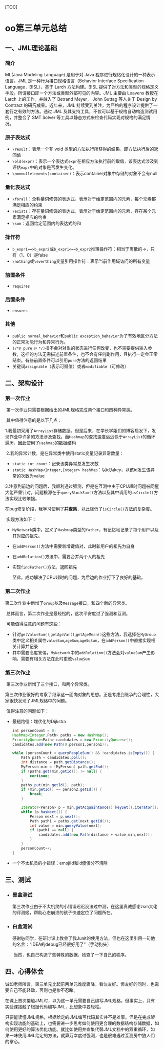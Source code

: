 [TOC]

# oo第三单元总结

## 一、JML理论基础

### 简介

ML(Java Modeling Language) 是用于对 Java 程序进行规格化设计的一种表示语言。JML 是一种行为接口规格语言（Behavior Interface Specification Language，BISL），基于 Larch 方法构建。BISL 提供了对方法和类型的规格定义手段。所谓接口即一个方法或类型外部可见的内容。JML 主要由 Leavens 教授在 Larch 上的工作，并融入了 Betrand Meyer， John Guttag 等人关于 Design by Contract 的研究成果。近年来，JML 持续受到关注，为严格的程序设计提供了一套行之有效的方法。通过 JML 及其支持工具，不仅可以基于规格自动构造测试用例，并整合了 SMT Solver 等工具以静态方式来检查代码实现对规格的满足情况。

### 原子表达式

- `\result`：表示一个非 void 类型的方法执行所获得的结果，即方法执行后的返回值
- `\old(expr)`：表示一个表达式`expr`在相应方法执行前的取值，该表达式涉及到评估`expr`中的对象是否发生变化。
- `\nonnullelements(container)`：表示container对象中存储的对象不会有null

### 量化表达式

- `\forall`：全称量词修饰的表达式，表示对于给定范围内的元素，每个元素都满足相应的约束
- `\exists`：存在量词修饰的表达式，表示对于给定范围内的元素，存在某个元素满足相应的约束
- `\sum`：返回给定范围内的表达式的和

### 操作符

- `b_expr1==>b_expr2`或`b_expr1<==b_expr2`推理操作符：相当于离散的->，只有（1，0）是false
- `\nothing`或`\everthing`变量引用操作符：表示当前作用域访问的所有变量

### 前置条件

- `requires`

### 后置条件

- `ensures`

### 其他

- `public normal_behavior`和`public exception_behavior`为了有效地区分方法的正常功能行为和异常行为。
- `(/*@ pure @ */)`指不会对对象的状态进行任何改变，也不需要提供输入参数，这样的方法无需描述前置条件，也不会有任何副作用，且执行一定会正常结束。有些前置条件可以引用`pure`方法的返回结果
- 关键词`assignable`（表示可赋值）或者`modifiable`（可修改）

## 二、架构设计

### 第一次作业

​	第一次作业只需要根据给出的JML规格完成两个接口和四种异常类。

​	其中值得注意的是以下几点：

​	1.我最初采用了`ArrayList`存储数据。但是后来，在学长学姐们的博客启发下，发现作业中许多的方法涉及查找，而`Hashmap`的查找速度远远快于`ArrayList`的循环遍历，因此使用了`Hashmap`的数据结构

​	2.我的异常计数，是在异常类中使用static变量记录异常数量：

- `static int count`：记录该类异常总发生次数
- `static HashMap<Integer,Integer> hashMap`：以id为key，以该id发生该异常的次数为value

​	3.注意到前边的问题后，我顺利通过强测，但是在互测中由于CPU超时问题被同屋大佬严重针对。问题根源在于`queryBlockSum()`方法以及其中调用的`isCircle()`方法实现比较笨拙。

​		在bug修复阶段，我学习使用了**并查集**，以此降低了`isCircle()`方法的复杂度。

​		实现方法如下：

- `MyNetwork`类中，定义了`Hashmap`类型的`father`，有记忆地记录了每个用户以及其对应的祖先。

- 在`addPerson()`方法中需要新增键值对，此时新用户的祖先为自身

- 在`addRelation()`方法中，需要合并两个人的祖先

- 实现`findFather()`方法，返回祖先

  至此，成功解决了CPU超时的问题，为后边的作业打下了良好的基础。

### 第二次作业

​	第二次作业中新增了`Group`以及`Message`接口，和四个新的异常类。

​	总体而言，第二次作业是最轻松的，这次平安度过了强测和互测。

​	可能值得注意的问题有这些：

- 针对`getValueSum()`,`getAgeVar()`,`getAgeMean()`这些方法，我选择在`MyGroup`类中定义相关属性`valueSum`,`ageSum`,`ageSqSum`，在`addPerson()`中直接实现相关计算并记录
- 其中需要高度警惕，`MyNetwork`中的`addRelation()`方法会对`valueSum`产生影响，需要有相关方法在此时更改`valueSum`                                                                                                                   

### 第三次作业

​	第三次作业新增了三个接口，和两个异常类。

​	第三次作业很好的考察了继承这一面向对象的思想。正是考虑到继承的合理性，大家很快发现了JML规格中的问题。

​	值得注意的问题如下：

- 最短路径：堆优化的Dijkstra

  ```java
  int personCount = 0;
  HashMap<Integer,Path> paths = new HashMap();
  PriorityQueue<Path> candidates = new PriorityQueue<>();
  candidates.add(new Path(0,person1,person1));
  
  while (personCount < queryPeopleSum() && !candidates.isEmpty()) {
      Path path = candidates.poll();
      int distance = path.getDistance();
      MyPerson min = (MyPerson) path.getEnd();
      if (paths.get(min.getId()) != null) {
          continue;
      }
      paths.put(min.getId(), path);
      if (min.getId() == person2.getId()) {
          break;
      }
  
      Iterator<Person> p = min.getAcquaintance().keySet().iterator();
      while (p.hasNext()) {
          Person next = p.next();
          Path path1 = paths.get(next.getId());
          int value = min.queryValue(next);
          if (path1 == null) {
              candidates.add(new Path(distance + value,min,next));
          }
      }
      personCount++;
  }
  ```

- 一个不太机灵的小错误：emojiId和Id傻傻分不清除

## 三、测试

- ### 黑盒测试

  ​	第三次作业由于不太机灵的小错误迟迟没法过中测，在这里真诚感谢zsm大佬的评测姬，帮助心态崩溃的孩子快速定位了问题所在。

- ### 白盒测试

  ​	感谢ljy同学，在研讨课上教会了我Junit的使用方法，但也在这里引用一句他的名言：“IDEA的debug已经很好用了”（手动狗头）

  ​	当然，也自己构造了些特殊的数据，检查了一下自己的程序。

## 四、心得体会

​	诚如老师所言，第三单元比起前两单元难度骤降，看似友好。但友好的同时，也需要自己不能轻敌，否则也是惨不忍睹。

​	在课上首次接触JML时，以为这一单元需要自己编写JML规格。但事实上，只有实验课接触了根据代码编写JML，比想象中要轻松。

​	只要能读懂JML规格，根据给定的JML编写代码其实并不是难事。但是在完成架构实现功能的基础上，也需要进一步思考如何使用更合理的数据结构存储数据，如何使用更好的算法优化功能。就比如使用并查集代替JML文档中的双重循环，如果一味使用JML给定的方法，就算万幸度过强测，也是很难逃过互测房中狼人们的掌心。
